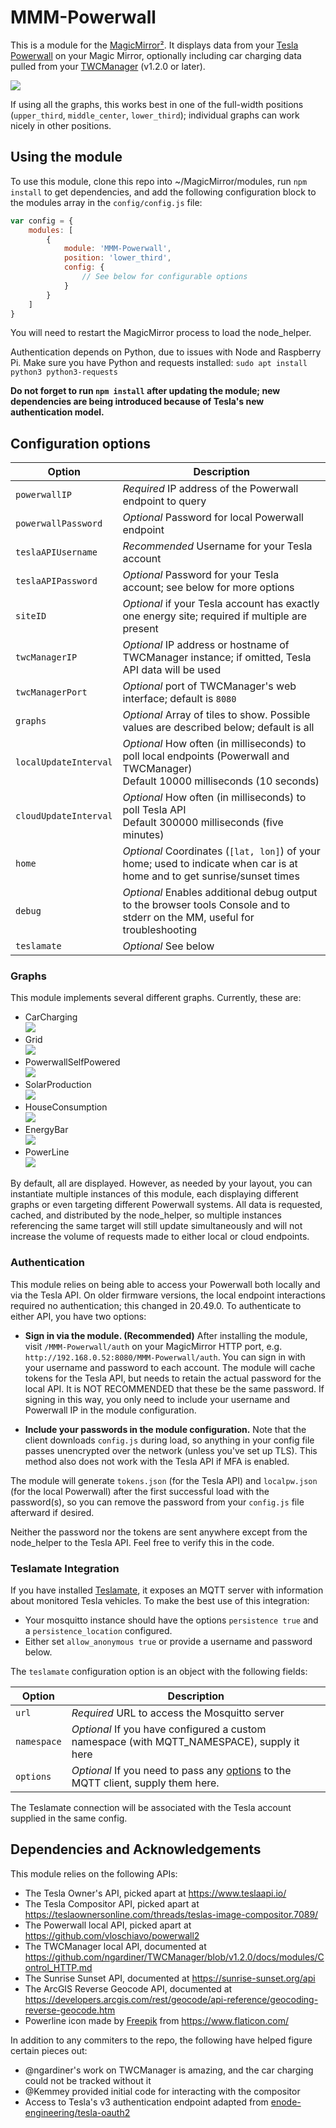 # MMM-Powerwall

This is a module for the
[MagicMirror²](https://github.com/MichMich/MagicMirror/).  It displays data from
your [Tesla Powerwall](https://www.tesla.com/powerwall) on your Magic Mirror,
optionally including car charging data pulled from your
[TWCManager](https://github.com/ngardiner/TWCManager/) (v1.2.0 or later).

![](images/InUse.jpg)

If using all the graphs, this works best in one of the full-width positions
(`upper_third`, `middle_center`, `lower_third`); individual graphs can work
nicely in other positions.

## Using the module

To use this module, clone this repo into ~/MagicMirror/modules, run `npm
install` to get dependencies, and add the following configuration block to the
modules array in the `config/config.js` file:
```js
var config = {
    modules: [
        {
            module: 'MMM-Powerwall',
            position: 'lower_third',
            config: {
                // See below for configurable options
            }
        }
    ]
}
```
You will need to restart the MagicMirror process to load the node_helper.

Authentication depends on Python, due to issues with Node and Raspberry Pi.
Make sure you have Python and requests installed:  `sudo apt install python3 python3-requests`

**Do not forget to run `npm install` after updating the module; new dependencies
are being introduced because of Tesla's new authentication model.**

## Configuration options

| Option                | Description
|---------------------- |-----------
| `powerwallIP`         | *Required* IP address of the Powerwall endpoint to query
| `powerwallPassword`   | *Optional* Password for local Powerwall endpoint
| `teslaAPIUsername`    | *Recommended* Username for your Tesla account
| `teslaAPIPassword`    | *Optional* Password for your Tesla account; see below for more options
| `siteID`              | *Optional* if your Tesla account has exactly one energy site; required if multiple are present
| `twcManagerIP`        | *Optional* IP address or hostname of TWCManager instance; if omitted, Tesla API data will be used
| `twcManagerPort`      | *Optional* port of TWCManager's web interface; default is `8080`
| `graphs`              | *Optional* Array of tiles to show. Possible values are described below; default is all
| `localUpdateInterval` | *Optional* How often (in milliseconds) to poll local endpoints (Powerwall and TWCManager)<br>Default 10000 milliseconds (10 seconds)
| `cloudUpdateInterval` | *Optional* How often (in milliseconds) to poll Tesla API<br>Default 300000 milliseconds (five minutes)
| `home`                | *Optional* Coordinates (`[lat, lon]`) of your home; used to indicate when car is at home and to get sunrise/sunset times
| `debug`               | *Optional* Enables additional debug output to the browser tools Console and to stderr on the MM, useful for troubleshooting
| `teslamate`           | *Optional* See below

### Graphs

This module implements several different graphs.  Currently, these are:

- CarCharging<br>![](images/CarCharging.png)
- Grid<br>![](images/Grid.png)
- PowerwallSelfPowered<br>![](images/PowerwallSelfPowered.png)
- SolarProduction<br>![](images/SolarProduction.png)
- HouseConsumption<br>![](images/HouseConsumption.png)
- EnergyBar<br>![](images/EnergyBar.png)
- PowerLine<br>![](images/PowerLine.png)

By default, all are displayed.  However, as needed by your layout, you can
instantiate multiple instances of this module, each displaying different graphs
or even targeting different Powerwall systems.  All data is requested, cached,
and distributed by the node_helper, so multiple instances referencing the same
target will still update simultaneously and will not increase the volume of
requests made to either local or cloud endpoints.

### Authentication

This module relies on being able to access your Powerwall both locally and via
the Tesla API.  On older firmware versions, the local endpoint interactions
required no authentication; this changed in 20.49.0. To authenticate to either
API, you have two options:

- **Sign in via the module. (Recommended)**
  After installing the module, visit `/MMM-Powerwall/auth` on your MagicMirror
  HTTP port, e.g. `http://192.168.0.52:8080/MMM-Powerwall/auth`.  You can sign
  in with your username and password to each account.  The module will cache
  tokens for the Tesla API, but needs to retain the actual password for the
  local API. It is NOT RECOMMENDED that these be the same password.  If signing
  in this way, you only need to include your username and Powerwall IP in the
  module configuration.

- **Include your passwords in the module configuration.**
  Note that the client downloads `config.js` during load, so anything in your
  config file passes unencrypted over the network (unless you've set up TLS).
  This method also does not work with the Tesla API if MFA is enabled.

The module will generate `tokens.json` (for the Tesla API) and `localpw.json`
(for the local Powerwall) after the first successful load with the password(s),
so you can remove the password from your `config.js` file afterward if desired.

Neither the password nor the tokens are sent anywhere except from the
node_helper to the Tesla API.  Feel free to verify this in the code.

### Teslamate Integration

If you have installed [Teslamate](https://github.com/adriankumpf/teslamate), it
exposes an MQTT server with information about monitored Tesla vehicles.  To
make the best use of this integration:

- Your mosquitto instance should have the options `persistence true` and a 
  `persistence_location` configured.
- Either set `allow_anonymous true` or provide a username and password below.

The `teslamate` configuration option is an object with the following fields:

| Option        | Description
|-------------- |-----------
| `url`         | *Required* URL to access the Mosquitto server
| `namespace`   | *Optional* If you have configured a custom namespace (with MQTT_NAMESPACE), supply it here
| `options`     | *Optional* If you need to pass any [options](https://github.com/mqttjs/MQTT.js/#client) to the MQTT client, supply them here.

The Teslamate connection will be associated with the Tesla account supplied
in the same config.

## Dependencies and Acknowledgements

This module relies on the following APIs:

- The Tesla Owner's API, picked apart at https://www.teslaapi.io/
- The Tesla Compositor API, picked apart at https://teslaownersonline.com/threads/teslas-image-compositor.7089/
- The Powerwall local API, picked apart at https://github.com/vloschiavo/powerwall2
- The TWCManager local API, documented at https://github.com/ngardiner/TWCManager/blob/v1.2.0/docs/modules/Control_HTTP.md
- The Sunrise Sunset API, documented at https://sunrise-sunset.org/api
- The ArcGIS Reverse Geocode API, documented at https://developers.arcgis.com/rest/geocode/api-reference/geocoding-reverse-geocode.htm
- Powerline icon made by [Freepik](https://www.flaticon.com/authors/freepik) from https://www.flaticon.com/

In addition to any commiters to the repo, the following have helped figure certain pieces out:

- @ngardiner's work on TWCManager is amazing, and the car charging could not be tracked without it
- @Kemmey provided initial code for interacting with the compositor
- Access to Tesla's v3 authentication endpoint adapted from [enode-engineering/tesla-oauth2](https://github.com/enode-engineering/tesla-oauth2)
